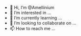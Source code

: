 - 👋 Hi, I’m @Amellinium
- 👀 I’m interested in ...
- 🌱 I’m currently learning ... 
- 💞️ I’m looking to collaborate on ...
- 📫 How to reach me ...

<!---
Amellinium/Amellinium is a ✨ special ✨ repository because its `README.md` (this file) appears on your GitHub profile.
You can click the Preview link to take a look at your changes.
--->
